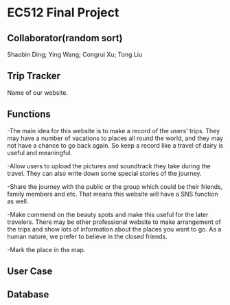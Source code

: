 EC512 Final Project
===================
Collaborator(random sort)
----------------------------
Shaobin Ding; Ying Wang; Congrui Xu; Tong Liu

Trip Tracker
--------------
Name of our website. 

Functions
----------
-The main idea for this website is to make a record of the users' trips. They may have a number of vacations to places all round the world, and they may not have a chance to go back again. So keep a record like a travel of dairy is useful and meaningful.

-Allow users to upload the pictures and soundtrack they take during the travel. They can also write down some special stories of the journey.

-Share the journey with the public or the group which could be their friends, family members and etc. That means this website will have a SNS function as well.

-Make commend on the beauty spots and make this useful for the later travelers. There may be other professional website to make arrangement of the trips and show lots of information about the places you want to go. As a human nature, we prefer to believe in the closed friends.

-Mark the place in the map. 

User Case
----------

Database
--------

